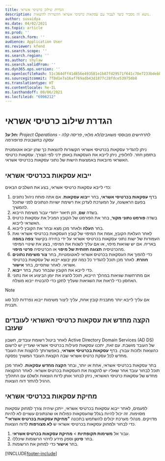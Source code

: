 ```yaml
---
title: הגדרת שילוב כרטיסי אשראי
description: נושא זה מסביר כיצד לעבוד עם עסקאות כרטיסי אשראי הקשורות להוצאות.
author: suvaidya
ms.date: 04/02/2021
ms.topic: article
ms.prod: ''
ms.search.form: ''
audience: Application User
ms.reviewer: kfend
ms.search.scope: ''
ms.search.region: ''
ms.author: shylaw
ms.search.validFrom: ''
ms.dyn365.ops.version: ''
ms.openlocfilehash: 51c364dff41d856e493581e1b87fd29571f641c70e7233bdebb910efbc64b983
ms.sourcegitcommit: 7f8d1e7a16af769adb43d1877c28fdce53975db8
ms.translationtype: HT
ms.contentlocale: he-IL
ms.lasthandoff: 08/06/2021
ms.locfileid: "6996212"
---
```

# <a name="set-up-credit-card-integration"></a>הגדרת שילוב כרטיסי אשראי

_**חל על:** Project Operations לתרחישים מבוססי משאבים/לא מלאי, פריסה קלה - עסקה בחשבונית פרופורמה_

ניתן להגדיר עסקאות בכרטיסי אשראי הקשורות להוצאות כך שהן יובאו אוטומטית בתזמון חוזר. לחלופין, ניתן לייבא את העסקאות באופן ידני לפי הצורך. עסקאות כרטיסי האשראי מיובאות באמצעות הישות של נתוני עסקאות בכרטיסי אשראי.

## <a name="import-credit-card-transactions"></a>ייבוא עסקאות בכרטיסי אשראי

כדי לייבא עסקאות כרטיסי אשראי, בצע את השלבים הבאים:

1. בדף **עסקאות בכרטיסי אשראי**, בחר **ייבוא עסקאות**. אם אתה פותח ניהול נתונים בפעם הראשונה, על המערכת לעדכן את רשימת ישויות הנתונים לפני שתוכל להמשיך.
2. בשדה **שם**, הזן תיאור ייחודי עבור משימת הייבוא.
3. בשדה **פורמט נתוני מקור**, בחר את הפורמט של הקובץ המכיל את עסקאות כרטיס האשראי לייבוא.
4. בחר **העלה** ולאחר מכן מצא ובחר את הקובץ לייבוא.
5. לאחר העלאת הקובץ, אמת את המיפוי של קובץ העסקאות בכרטיסי אשראי ואת העמודות של ישות נתוני עסקאות בכרטיסי אשראי על ידי בחירה בקישור **צפה במפה** באריח. אם יש שגיאות מיפוי, או אם עליך לשנות את המיפוי, בצע את שינויי המיפוי מהכרטיסיה **תצוגה חזותית של מיפוי** או הכרטיסיה **פרטי מיפוי**.
6. כדי להפוך את העסקאות בכרטיס אשראי לאוטומטיות, בחר **צור משימת נתונים חוזרת**. לאחר מכן תוכל להגדיר כל כמה זמן יבוצא ייבוא של עסקאות בכרטיסי אשראי. לאחר שתסיים, בחר **אישור**.
7. כדי לייבא את הקובץ שנבחר כעת, בחר **ייבוא**.
8. אם מתרחשות שגיאות במהלך הייבוא, תוכל להציג את יומן הביצוע או את נתוני האחסון כדי לראות את השגיאות שעליך לתקן כדי להבטיח ייבוא מוצלח.

> [!NOTE]
> אם עליך לייבא יותר מתבנית קובץ אחת, עליך ליצור משימות ייבוא נפרדות לכל סוג תבנית.

## <a name="reassign-the-credit-card-transactions-for-terminated-employees"></a>הקצה מחדש את עסקאות כרטיסי האשראי לעובדים שעזבו

לאחר ביטול רשומת עובדים, חשבון Active Directory Domain Services‏ (AD DS) של העובד מושבת. עם זאת, יתכנו עסקאות פעילות בכרטיסי אשראי שעדיין יש לרשום כהוצאות ולזכות עבורן. בדף **עסקאות בכרטיסי אשראי**, באפשרותך להקצות את העובד מחדש לכל עסקת כרטיס אשראי שבה הקצאת העובד המשויך נפסקה.

בחר עסקאות בכרטיסי אשראי, אחת או יותר, ובחר **הקצה מחדש עסקאות**. לאחר מכן תוכל לבחור עובד אחר שאליו יש להקצות את העסקאות בכרטיס אשראי. לאחר ההקצאה מחדש של עסקאות כרטיסי האשראי, ניתן לבחור אותן לדוח הוצאות ולשלם עם התהליך הרגיל להחזר דוח הוצאות.

## <a name="delete-credit-card-transactions"></a>מחיקת עסקאות בכרטיסי אשראי 

לפעמים, לאחר ייבוא עסקאות בכרטיסי אשראי, ייתכן שיהיה צורך למחוק עסקאות מסוימות. זה יכול להיות בגלל שהעסקאות כפולות או שהנתונים עשויים לא להיות מדויקים. מנהלי מערכת יכולים להשתמש בתכונה **"מחיקת עסקאות בכרטיס אשראי"** כדי לבחור ולמחוק עסקאות בכרטיסי אשראי ש **לא מצורפות** לדוח הוצאות. 

1. עבור אל **משימות תקופתיות** > **מחיקת עסקאות בכרטיס אשראי**.
2. בחר **סינון** וספק מידע לזיהוי הרשומות שיכללו.
3. בחר **אישור** כדי למחוק את הרשומות. 

[!INCLUDE[footer-include](../includes/footer-banner.md)]
